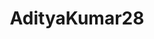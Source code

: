 ---
title: AdityaKumar28
github: https://github.com/AdityaKumar28
mode: dark
transition: 1s
score: 79.0
archetype:
- GIF
- Little Bit of Everything
---
